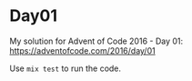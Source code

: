 # Day01

My solution for Advent of Code 2016 - Day 01: https://adventofcode.com/2016/day/01

Use `mix test` to run the code.
